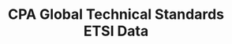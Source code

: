 ---
bigquery: https://console.cloud.google.com/bigquery?p=innography-174118&d=technical_standards&page=dataset&project=sheets-management-319211&ws=!1m4!1m3!3m2!1sinnography-174118!2stechnical_standards
citation: “CPA Global Technical Standards ETSI Data” by CPA Global (through ETSI IPR)
  is licensed under a Creative Commons Attribution 4.0 International License.
contributors: CPA Global (now owned by Clarivate)
cost: None
description: European Telecommunications Standards Institute (ETSI) IPR dataset for
  technical standards. These are the US assets disclosed by companies as related to
  technical standards in ETSI. The two major ones included are 3GPP and LTE.
documentation: https://github.com/google/patents-public-data/blob/master/tables/dataset_CPA%20Global.md
last_edit: 04/07/2022, 17:29:08
location: https://console.cloud.google.com/marketplace/product/google_patents_public_datasets/cpa-global-technical-standards-etsi
maintained_by: Google Patents Public Data
schema_fields:
- StandardBody
- TechnicalStandard
- PublicationNumber
shortname: technical_standards_etsi
tags:
- standards
- technology
terms_of_use: Creative Commons Attribution 4.0
title: CPA Global Technical Standards ETSI Data
uuid: 289055b8-4e07-4d52-9f5a-7d35fa0d942b
---
